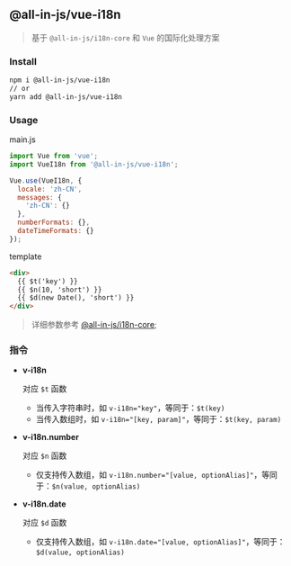 ## @all-in-js/vue-i18n

> 基于 `@all-in-js/i18n-core` 和 `Vue` 的国际化处理方案

### Install

```bash
npm i @all-in-js/vue-i18n
// or
yarn add @all-in-js/vue-i18n
```

### Usage

main.js
```js
import Vue from 'vue';
import VueI18n from '@all-in-js/vue-i18n';

Vue.use(VueI18n, {
  locale: 'zh-CN',
  messages: {
    'zh-CN': {}
  },
  numberFormats: {},
  dateTimeFormats: {}
});

```

template
```html
<div>
  {{ $t('key') }}
  {{ $n(10, 'short') }}
  {{ $d(new Date(), 'short') }}
</div>
```

> 详细参数参考 [@all-in-js/i18n-core](https://github.com/all-in-js/i18n);

### 指令

* **v-i18n**

  对应 `$t` 函数
  
  - 当传入字符串时，如 `v-i18n="key"`，等同于：`$t(key)`
  - 当传入数组时，如 `v-i18n="[key, param]"`，等同于：`$t(key, param)`

* **v-i18n.number**

  对应 `$n` 函数

  - 仅支持传入数组，如 `v-i18n.number="[value, optionAlias]"`，等同于：`$n(value, optionAlias)`

* **v-i18n.date**

  对应 `$d` 函数

  - 仅支持传入数组，如 `v-i18n.date="[value, optionAlias]"`，等同于：`$d(value, optionAlias)`